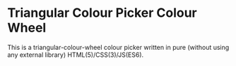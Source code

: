 Triangular Colour Picker Colour Wheel
=====================================

This is a triangular-colour-wheel colour picker written in pure (without using any external library)
HTML(5)/CSS(3)/JS(ES6).
